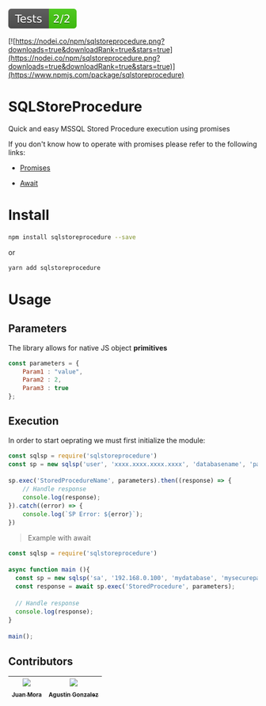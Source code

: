![Tested with mocha](https://github.com/raicerk/sqlstoreprocedure/raw/master/test/badge.svg?sanitize=true)

[![https://nodei.co/npm/sqlstoreprocedure.png?downloads=true&downloadRank=true&stars=true](https://nodei.co/npm/sqlstoreprocedure.png?downloads=true&downloadRank=true&stars=true)](https://www.npmjs.com/package/sqlstoreprocedure)


# SQLStoreProcedure

Quick and easy MSSQL Stored Procedure execution using promises

If you don't know how to operate with promises please refer to the following links:

- [Promises](https://developer.mozilla.org/es/docs/Web/JavaScript/Referencia/Objetos_globales/Promise)

- [Await](https://developer.mozilla.org/es/docs/Web/JavaScript/Referencia/Operadores/await)

# Install

```bash
npm install sqlstoreprocedure --save
```

or

```bash
yarn add sqlstoreprocedure
```

# Usage

## Parameters

The library allows for native JS object **primitives**
```js
const parameters = {
    Param1 : "value",
    Param2 : 2,
    Param3 : true
};
```

## Execution

In order to start oeprating we must first initialize the module:

```js
const sqlsp = require('sqlstoreprocedure')
const sp = new sqlsp('user', 'xxxx.xxxx.xxxx.xxxx', 'databasename', 'password');

sp.exec('StoredProcedureName', parameters).then((response) => {
    // Handle response
    console.log(response);
}).catch((error) => {
    console.log(`SP Error: ${error}`);
})
```

> Example with await

```js
const sqlsp = require('sqlstoreprocedure')

async function main (){
  const sp = new sqlsp('sa', '192.168.0.100', 'mydatabase', 'mysecurepassword');
  const response = await sp.exec('StoredProcedure', parameters);

  // Handle response
  console.log(response);
}

main();
```
## Contributors

<!-- ALL-CONTRIBUTORS-LIST:START - Do not remove or modify this section -->
<!-- prettier-ignore -->
| [<img src="https://avatars2.githubusercontent.com/u/4575267?s=460&v=4" width="100px;"/><br /><sub><b>Juan Mora</b></sub>](https://github.com/raicerk)| [<img src="https://avatars0.githubusercontent.com/u/8430727?s=460&v=4" width="100px;"/><br /><sub><b>Agustin Gonzalez</b></sub>](https://github.com/agonzalezmurua) |
| :---: | :---: |
<!-- ALL-CONTRIBUTORS-LIST:END -->
